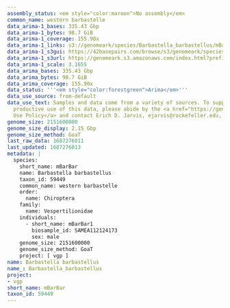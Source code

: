 ```yaml
---
assembly_status: <em style="color:maroon">No assembly</em>
common_name: western barbastelle
data_arima-1_bases: 335.43 Gbp
data_arima-1_bytes: 98.7 GiB
data_arima-1_coverage: 155.90x
data_arima-1_links: s3://genomeark/species/Barbastella_barbastellus/mBarBar1/genomic_data/arima/<br>
data_arima-1_s3gui: https://42basepairs.com/browse/s3/genomeark/species/Barbastella_barbastellus/mBarBar1/genomic_data/arima/
data_arima-1_s3url: https://genomeark.s3.amazonaws.com/index.html?prefix=species/Barbastella_barbastellus/mBarBar1/genomic_data/arima/
data_arima-1_scale: 3.1655
data_arima_bases: 335.43 Gbp
data_arima_bytes: 98.7 GiB
data_arima_coverage: 155.90x
data_status: '''<em style="color:forestgreen">Arima</em>'''
data_use_source: from-default
data_use_text: Samples and data come from a variety of sources. To support fair and
  productive use of this data, please abide by the <a href="https://genome10k.soe.ucsc.edu/data-use-policies/">Data
  Use Policy</a> and contact Erich D. Jarvis, ejarvis@rockefeller.edu, with any questions.
genome_size: 2151600000
genome_size_display: 2.15 Gbp
genome_size_method: GoaT
last_raw_data: 1687276011
last_updated: 1687276013
metadata: |
  species:
    short_name: mBarBar
    name: Barbastella barbastellus
    taxon_id: 59449
    common_name: western barbastelle
    order:
      name: Chiroptera
    family:
      name: Vespertilionidae
    individuals:
      - short_name: mBarBar1
        biosample_id: SAMEA112124173
        sex: male
    genome_size: 2151600000
    genome_size_method: GoaT
    project: [ vgp ]
name: Barbastella barbastellus
name_: Barbastella_barbastellus
project:
- vgp
short_name: mBarBar
taxon_id: 59449
---
```

